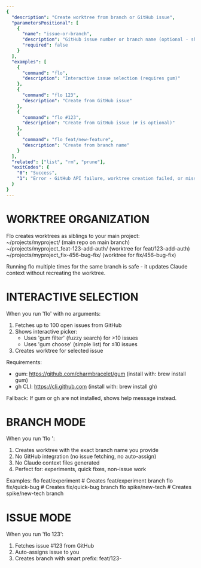 ```yaml
---
{
  "description": "Create worktree from branch or GitHub issue",
  "parametersPositional": [
    {
      "name": "issue-or-branch",
      "description": "GitHub issue number or branch name (optional - shows interactive picker if omitted)",
      "required": false
    }
  ],
  "examples": [
    {
      "command": "flo",
      "description": "Interactive issue selection (requires gum)"
    },
    {
      "command": "flo 123",
      "description": "Create from GitHub issue"
    },
    {
      "command": "flo #123",
      "description": "Create from GitHub issue (# is optional)"
    },
    {
      "command": "flo feat/new-feature",
      "description": "Create from branch name"
    }
  ],
  "related": ["list", "rm", "prune"],
  "exitCodes": {
    "0": "Success",
    "1": "Error - GitHub API failure, worktree creation failed, or missing dependencies"
  }
}
---
```


# WORKTREE ORGANIZATION

Flo creates worktrees as siblings to your main project:
  ~/projects/myproject/                      (main repo on main branch)
  ~/projects/myproject_feat-123-add-auth/    (worktree for feat/123-add-auth)
  ~/projects/myproject_fix-456-bug-fix/      (worktree for fix/456-bug-fix)

Running flo multiple times for the same branch is safe - it updates Claude context without recreating the worktree.

# INTERACTIVE SELECTION

When you run 'flo' with no arguments:
  1. Fetches up to 100 open issues from GitHub
  2. Shows interactive picker:
       - Uses 'gum filter' (fuzzy search) for >10 issues
       - Uses 'gum choose' (simple list) for ≤10 issues
  3. Creates worktree for selected issue

Requirements:
  - gum: https://github.com/charmbracelet/gum (install with: brew install gum)
  - gh CLI: https://cli.github.com (install with: brew install gh)

Fallback: If gum or gh are not installed, shows help message instead.

# BRANCH MODE

When you run 'flo <branch-name>':
  1. Creates worktree with the exact branch name you provide
  2. No GitHub integration (no issue fetching, no auto-assign)
  3. No Claude context files generated
  4. Perfect for: experiments, quick fixes, non-issue work

Examples:
  flo feat/experiment        # Creates feat/experiment branch
  flo fix/quick-bug          # Creates fix/quick-bug branch
  flo spike/new-tech         # Creates spike/new-tech branch

# ISSUE MODE

When you run 'flo 123':
  1. Fetches issue #123 from GitHub
  2. Auto-assigns issue to you
  3. Creates branch with smart prefix:
       feat/123-<title> for features
       fix/123-<title> for bugs
       docs/123-<title> for documentation
       refactor/123-<title> for refactoring
       chore/123-<title> for chores
  4. Creates worktree: ../<project>_<branch>/
  5. Copies Serena MCP cache if present (speeds up symbol indexing)
  6. Sets up .claude/CLAUDE.md (one-time)
  7. Generates .claude/CLAUDE.local.md with issue context
  8. Runs pnpm install
  9. Ready to code!

# CLAUDE INTEGRATION

When you create a worktree from an issue, flo uses a two-file system:

.claude/CLAUDE.md (one-time):
  - Instructs Claude to read .claude/CLAUDE.local.md
  - Prepended to existing CLAUDE.md if present
  - Committed to your repo

.claude/CLAUDE.local.md (per-issue):
  - Overwritten each run with issue context
  - Gitignored - never committed
  - Worktree-specific

# SERENA MCP INTEGRATION

If you're using Serena MCP (github.com/oraios/serena) for semantic code analysis:
  - Flo automatically copies .serena/cache/ to new worktrees
  - Avoids re-indexing symbols (can save minutes on large projects)
  - Only happens when creating new worktrees (not when reusing)
  - Requires .serena/cache/ to exist in your main project
  - Pre-index once: uvx --from git+https://github.com/oraios/serena serena project index
